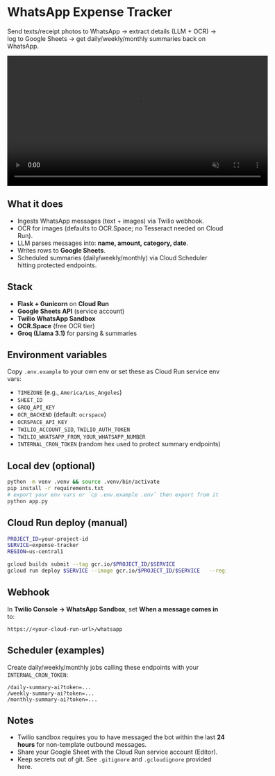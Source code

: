 # WhatsApp Expense Tracker

Send texts/receipt photos to WhatsApp → extract details (LLM + OCR) → log to Google Sheets → get daily/weekly/monthly summaries back on WhatsApp.

<video src="demo.mp4" width="600" autoplay loop muted playsinline></video>




## What it does
- Ingests WhatsApp messages (text + images) via Twilio webhook.
- OCR for images (defaults to OCR.Space; no Tesseract needed on Cloud Run).
- LLM parses messages into: **name, amount, category, date**.
- Writes rows to **Google Sheets**.
- Scheduled summaries (daily/weekly/monthly) via Cloud Scheduler hitting protected endpoints.

## Stack
- **Flask + Gunicorn** on **Cloud Run**
- **Google Sheets API** (service account)
- **Twilio WhatsApp Sandbox**
- **OCR.Space** (free OCR tier)
- **Groq (Llama 3.1)** for parsing & summaries

## Environment variables
Copy `.env.example` to your own env or set these as Cloud Run service env vars:

- `TIMEZONE` (e.g., `America/Los_Angeles`)
- `SHEET_ID`
- `GROQ_API_KEY`
- `OCR_BACKEND` (default: `ocrspace`)
- `OCRSPACE_API_KEY`
- `TWILIO_ACCOUNT_SID`, `TWILIO_AUTH_TOKEN`
- `TWILIO_WHATSAPP_FROM`, `YOUR_WHATSAPP_NUMBER`
- `INTERNAL_CRON_TOKEN` (random hex used to protect summary endpoints)

## Local dev (optional)
```bash
python -m venv .venv && source .venv/bin/activate
pip install -r requirements.txt
# export your env vars or `cp .env.example .env` then export from it
python app.py
```

## Cloud Run deploy (manual)
```bash
PROJECT_ID=your-project-id
SERVICE=expense-tracker
REGION=us-central1

gcloud builds submit --tag gcr.io/$PROJECT_ID/$SERVICE
gcloud run deploy $SERVICE --image gcr.io/$PROJECT_ID/$SERVICE   --region $REGION --allow-unauthenticated --port 8080
```

## Webhook
In **Twilio Console → WhatsApp Sandbox**, set **When a message comes in** to:
```
https://<your-cloud-run-url>/whatsapp
```

## Scheduler (examples)
Create daily/weekly/monthly jobs calling these endpoints with your `INTERNAL_CRON_TOKEN`:
```
/daily-summary-ai?token=... 
/weekly-summary-ai?token=...
/monthly-summary-ai?token=...
```

## Notes
- Twilio sandbox requires you to have messaged the bot within the last **24 hours** for non-template outbound messages.
- Share your Google Sheet with the Cloud Run service account (Editor).
- Keep secrets out of git. See `.gitignore` and `.gcloudignore` provided here.

